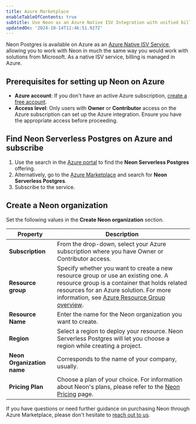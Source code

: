 ```yaml
---
title: Azure Marketplace
enableTableOfContents: true
subtitle: Use Neon as an Azure Native ISV Integration with unified billing through the Azure Marketplace
updatedOn: '2024-10-14T11:46:51.927Z'
---
```


Neon Postgres is available on Azure as an [Azure Native ISV Service](https://learn.microsoft.com/en-us/azure/partner-solutions/partners), allowing you to work with Neon in much the same way you would work with solutions from Microsoft. As a native ISV service, billing is managed in Azure.

## Prerequisites for setting up Neon on Azure

- **Azure account**: If you don't have an active Azure subscription, [create a free account](https://azure.microsoft.com/free).
- **Access level**: Only users with **Owner** or **Contributor** access on the Azure subscription can set up the Azure integration. Ensure you have the appropriate access before proceeding.

## Find Neon Serverless Postgres on Azure and subscribe

1. Use the search in the [Azure portal](https://portal.azure.com/) to find the **Neon Serverless Postgres** offering.
2. Alternatively, go to the [Azure Marketplace](https://portal.azure.com/#view/Microsoft_Azure_Marketplace/MarketplaceOffersBlade/selectedMenuItemId/home) and search for **Neon Serverless Postgres**.
3. Subscribe to the service.

## Create a Neon organization

Set the following values in the **Create Neon organization** section.

| Property                   | Description                                                                                                                                                                                                                                                                                                        |
| -------------------------- | ------------------------------------------------------------------------------------------------------------------------------------------------------------------------------------------------------------------------------------------------------------------------------------------------------------------ |
| **Subscription**           | From the drop-down, select your Azure subscription where you have Owner or Contributor access.                                                                                                                                                                                                                     |
| **Resource group**         | Specify whether you want to create a new resource group or use an existing one. A resource group is a container that holds related resources for an Azure solution. For more information, see [Azure Resource Group overview](https://learn.microsoft.com/en-us/azure/azure-resource-manager/management/overview). |
| **Resource Name**          | Enter the name for the Neon organization you want to create.                                                                                                                                                                                                                                                       |
| **Region**                 | Select a region to deploy your resource. Neon Serverless Postgres will let you choose a region while creating a project.                                                                                                                                                                                           |
| **Neon Organization name** | Corresponds to the name of your company, usually.                                                                                                                                                                                                                                                                  |
| **Pricing Plan**           | Choose a plan of your choice. For information about Neon's plans, please refer to the [Neon Pricing](https://neon.tech/home) page.                                                                                                                                                                                 |

If you have questions or need further guidance on purchasing Neon through Azure Marketplace, please don't hesitate to [reach out to us](https://neon.tech/contact-sales).
